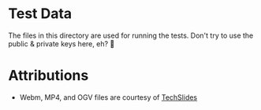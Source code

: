 # Test Data

The files in this directory are used for running the tests.  Don't try to use
the public & private keys here, eh? 🍁

# Attributions

* Webm, MP4, and OGV files are courtesy of [TechSlides](http://techslides.com/sample-webm-ogg-and-mp4-video-files-for-html5)

